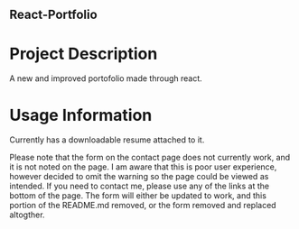 ## React-Portfolio

# Project Description

A new and improved portofolio made through react.

# Usage Information

Currently has a downloadable resume attached to it.  

Please note that the form on the contact page does not currently work, and it is not noted on the page. I am aware that this is poor user experience, however decided to omit the warning so the page could be viewed as intended. If you need to contact me, please use any of the links at the bottom of the page. The form will either be updated to work, and this portion of the README.md removed, or the form removed and replaced altogther. 